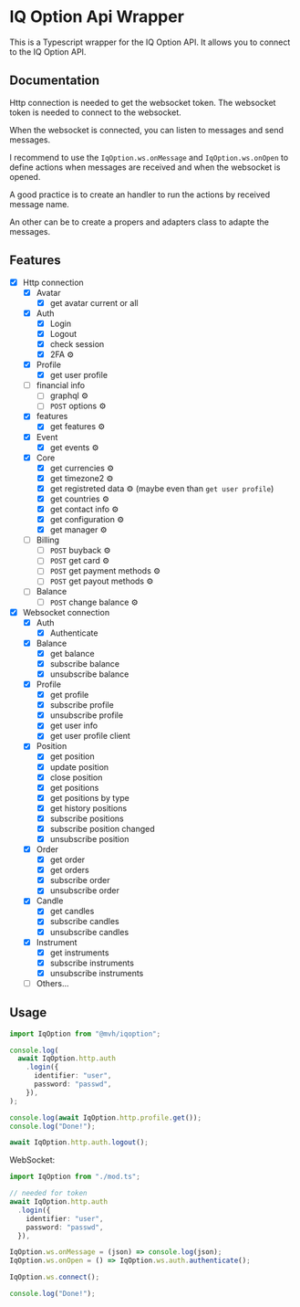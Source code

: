 # IQ Option Api Wrapper

This is a Typescript wrapper for the IQ Option API. It allows you to connect to
the IQ Option API.

## Documentation

Http connection is needed to get the websocket token. The websocket token is
needed to connect to the websocket.

When the websocket is connected, you can listen to messages and send messages.

I recommend to use the `IqOption.ws.onMessage` and `IqOption.ws.onOpen` to
define actions when messages are received and when the websocket is opened.

A good practice is to create an handler to run the actions by received message
name.

An other can be to create a propers and adapters class to adapte the messages.

## Features

- [x] Http connection
  - [x] Avatar
    - [x] get avatar current or all
  - [x] Auth
    - [x] Login
    - [x] Logout
    - [x] check session
    - [x] 2FA ⚙️
  - [x] Profile
    - [x] get user profile
  - [ ] financial info
    - [ ] graphql ⚙️
    - [ ] `POST` options ⚙️
  - [x] features
    - [x] get features ⚙️
  - [x] Event
    - [x] get events ⚙️
  - [x] Core
    - [x] get currencies ⚙️
    - [x] get timezone2 ⚙️
    - [x] get registreted data ⚙️ (maybe even than `get user profile`)
    - [x] get countries ⚙️
    - [x] get contact info ⚙️
    - [x] get configuration ⚙️
    - [x] get manager ⚙️
  - [ ] Billing
    - [ ] `POST` buyback ⚙️
    - [ ] `POST` get card ⚙️
    - [ ] `POST` get payment methods ⚙️
    - [ ] `POST` get payout methods ⚙️
  - [ ] Balance
    - [ ] `POST` change balance ⚙️
- [x] Websocket connection
  - [x] Auth
    - [x] Authenticate
  - [x] Balance
    - [x] get balance
    - [x] subscribe balance
    - [x] unsubscribe balance
  - [x] Profile
    - [x] get profile
    - [x] subscribe profile
    - [x] unsubscribe profile
    - [x] get user info
    - [x] get user profile client
  - [x] Position
    - [x] get position
    - [x] update position
    - [x] close position
    - [x] get positions
    - [x] get positions by type
    - [x] get history positions
    - [x] subscribe positions
    - [x] subscribe position changed
    - [x] unsubscribe position
  - [x] Order
    - [x] get order
    - [x] get orders
    - [x] subscribe order
    - [x] unsubscribe order
  - [x] Candle
    - [x] get candles
    - [x] subscribe candles
    - [x] unsubscribe candles
  - [x] Instrument
    - [x] get instruments
    - [x] subscribe instruments
    - [x] unsubscribe instruments
  - [ ] Others...

## Usage

```typescript
import IqOption from "@mvh/iqoption";

console.log(
  await IqOption.http.auth
    .login({
      identifier: "user",
      password: "passwd",
    }),
);

console.log(await IqOption.http.profile.get());
console.log("Done!");

await IqOption.http.auth.logout();
```

WebSocket:

```typescript
import IqOption from "./mod.ts";

// needed for token
await IqOption.http.auth
  .login({
    identifier: "user",
    password: "passwd",
  }),

IqOption.ws.onMessage = (json) => console.log(json);
IqOption.ws.onOpen = () => IqOption.ws.auth.authenticate();

IqOption.ws.connect();

console.log("Done!");
```
